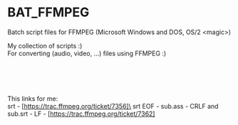 # BAT_FFMPEG
Batch script files for FFMPEG (Microsoft Windows and DOS, OS/2 &lt;magic>)

My collection of scripts :)\
For converting (audio, video, ...) files using FFMPEG :)\
\
\
\
\
\
This links for me:\
srt - [https://trac.ffmpeg.org/ticket/7356]\
srt EOF -  sub.ass - CRLF and sub.srt - LF - [https://trac.ffmpeg.org/ticket/7362]
